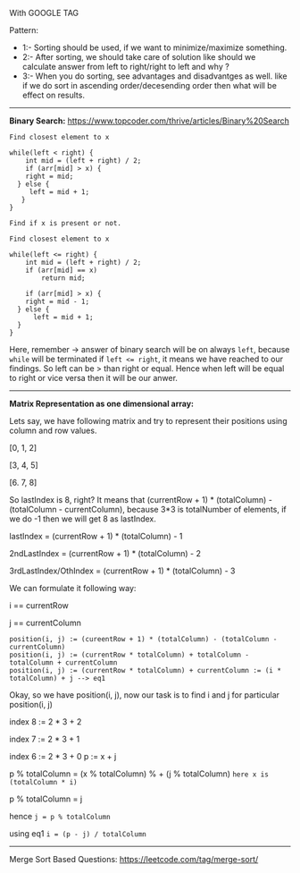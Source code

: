 With GOOGLE TAG

Pattern:
* 1:- Sorting should be used, if we want to minimize/maximize something.
* 2:- After sorting, we should take care of solution like should we calculate answer from left to right/right to left and why ?
* 3:- When you do sorting, see advantages and disadvantges as well. like if we do sort in ascending order/decesending order then what will be effect on results.
-------

**Binary Search:**
https://www.topcoder.com/thrive/articles/Binary%20Search
```
Find closest element to x

while(left < right) {
	int mid = (left + right) / 2;
	if (arr[mid] > x) { 
	right = mid;
  } else {
	 left = mid + 1;
   }
}

Find if x is present or not.

Find closest element to x

while(left <= right) {
	int mid = (left + right) / 2;
	if (arr[mid] == x) 
	 	return mid;
	
	if (arr[mid] > x) { 
	right = mid - 1;
  } else {
	  left = mid + 1;
  }
}
```
Here, remember -> answer of binary search will be on always `left`, because `while` will be terminated if `left <= right`, it means we have reached to our findings.
So left can be > than right or equal. Hence when left will be equal to right or vice versa then it will be our anwer.

-------

**Matrix Representation as one dimensional array:**

Lets say, we have following matrix and try to represent their positions using column and row values.

[0, 1, 2]

[3, 4, 5]

[6. 7, 8]

So lastIndex is 8, right? It means that (currentRow + 1) * (totalColumn) - (totalColumn - currentColumn), because 3*3 is totalNumber of elements, if we do -1 then we will get 8 as lastIndex.

lastIndex = (currentRow + 1) * (totalColumn) - 1

2ndLastIndex = (currentRow + 1) * (totalColumn) - 2

3rdLastIndex/OthIndex = (currentRow + 1) * (totalColumn) - 3

We can formulate it following way:

i == currentRow

j == currentColumn

```
position(i, j) := (cureentRow + 1) * (totalColumn) - (totalColumn - currentColumn)
position(i, j) := (currentRow * totalColumn) + totalColumn - totalColumn + currentColumn
position(i, j) := (currentRow * totalColumn) + currentColumn := (i * totalColumn) + j --> eq1
```
Okay, so we have position(i, j), now our task is to find i and j for particular position(i, j)

index 8 := 2 * 3 + 2

index 7 := 2 * 3 + 1

index 6 := 2 * 3 + 0
 p := x + j
 
 p % totalColumn = (x % totalColumn) % + (j % totalColumn) `here x is (totalColumn * i)`
 
 p % totalColumn = j
 
 hence `j = p % totalColumn`
 
 using eq1 `i = (p - j) / totalColumn`
 
 ----
 
 Merge Sort Based Questions: https://leetcode.com/tag/merge-sort/
